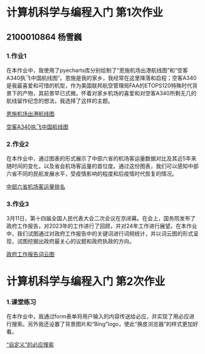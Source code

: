 # 计算机科学与编程入门 第1次作业

##  2100010864 杨雪巍

### 1.作业1

在本作业中，我使用了pyecharts库分别绘制了“恩施机场出港航线图”和“空客A340执飞中国航线图”。恩施是我的家乡，我经常在这里降落和启程；空客A340是我最喜爱和可惜的机型，作为美国联邦航空管理局FAA的ETOPS120特殊时代背景下的产物，其前景早已式微。怀着对家乡机场的喜爱和对空客A340所剩无几的航线留作纪念的想法，我选择了这样的主题。

[恩施机场出港航线图](https://xueweiyang209.github.io/enshi_navigable_citys)

[空客A340执飞中国航线图](https://xueweiyang209.github.io/Airbus340_flights.html)

### 2.作业2

在本作业中，通过图表的形式展示了中部六省的机场客运量数据对比及其近5年来随时间的变化，以及省会机场客运量的首位度。通过这份图表，我们可以感知中部六省不同的民航发展水平，受疫情影响的程度和后疫情时代恢复的情况。

[中部六省机场客运量排名](https://xueweiyang209.github.io/flights_comparison.html)

### 3.作业3

3月11日，第十四届全国人民代表大会二次会议在京闭幕。在会上，国务院发布了政府工作报告，对2023年的工作进行了回顾，并对24年工作进行展望。在本作业中，我们试图通过对政府工作报告中的关键词进行词频统计，并以词云图的形式呈现，试图挖掘出政府最关心的议题和政府执政的方向。

[政府工作报告词云图](https://xueweiyang209.github.io/government_report_wordfreq.html)

# 计算机科学与编程入门 第2次作业

### 1.课堂练习

在本作业中，我通过form表单将用户输入的内容传送给必应，并实现了用必应进行搜索。另外我还设置了背景图片和“Bing”logo，使此“换皮浏览器”的样式更加好看。

[“自定义”的必应搜索](https://xueweiyang209.github.io/bing_search.html)
